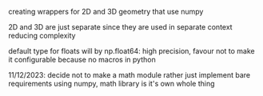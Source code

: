 creating wrappers for 2D and 3D geometry that use numpy

2D and 3D are just separate since they are used in separate context reducing complexity

default type for floats will by np.float64: high precision,
favour not to make it configurable because no macros in python

11/12/2023: decide not to make a math module rather just implement bare requirements using numpy, math library is it's own whole thing
